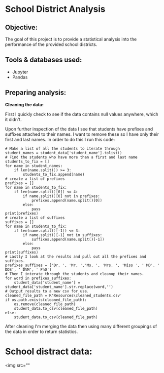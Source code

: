 # School District Analysis

## Objective: 
The goal of this project is to provide a statistical analysis into the performance of the provided school districts.

## Tools & databases used:
- Jupyter
- Pandas

## Preparing analysis:

**Cleaning the data:**  

First I quickly check to see if the data contains null values anywhere, which it didn't.

Upon further inspection of the data I see that students have prefixes and suffixes attached to their names. I want to remove these so I have only their first and last names. In order to do this I run this code:
```
# Make a list of all the students to iterate through
student_names = student_data['student_name'].tolist()
# Find the students who have more than a first and last name
students_to_fix = []
for name in student_names:
    if len(name.split()) >= 3:
        students_to_fix.append(name)
# create a list of prefixes
prefixes = []
for name in students_to_fix:
    if len(name.split()[0]) <= 4:
        if name.split()[0] not in prefixes:
            prefixes.append(name.split()[0])
        else:
            pass
print(prefixes)
# create a list of suffixes
suffixes = []
for name in students_to_fix:
    if len(name.split()[-1]) <= 3:
        if name.split()[-1] not in suffixes:
            suffixes.append(name.split()[-1])
        else:
            pass
print(suffixes)
# Lastly I look at the results and pull out all the prefixes and suffixes.
prefixes_suffixes = ['Dr. ', 'Mr. ','Ms. ', 'Mrs. ', 'Miss ', ' MD', ' DDS', ' DVM', ' PhD']
# Then I interate through the students and cleanup their names.
for word in prefixes_suffixes:
    student_data['student_name'] = student_data['student_name'].str.replace(word,'')
# Output results to a new csv for use.
cleaned_file_path = R'Resources\cleaned_students.csv'
if os.path.exists(cleaned_file_path):
    os.remove(cleaned_file_path)
    student_data.to_csv(cleaned_file_path)
else:
    student_data.to_csv(cleaned_file_path)
```
After cleaning I'm merging the data then using many different groupings of the data in order to return statistics.

# School distract data:

<img src=""
